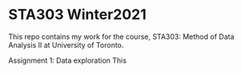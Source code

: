 # STA303 Winter2021
This repo contains my work for the course, STA303: Method of Data Analysis II at University of Toronto.

Assignment 1: Data exploration
This
  
